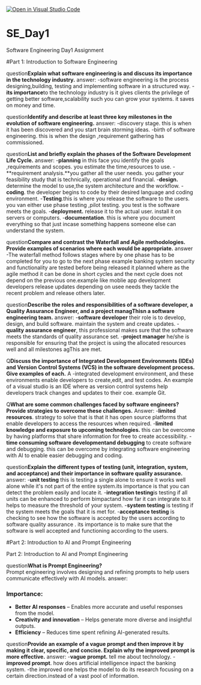 [![Open in Visual Studio Code](https://classroom.github.com/assets/open-in-vscode-2e0aaae1b6195c2367325f4f02e2d04e9abb55f0b24a779b69b11b9e10269abc.svg)](https://classroom.github.com/online_ide?assignment_repo_id=18337954&assignment_repo_type=AssignmentRepo)
# SE_Day1
Software Engineering Day1 Assignment

#Part 1: Introduction to Software Engineering

question**Explain what software engineering is and discuss its importance in the technology industry.**
answer:
-software engineering is the process designing,building, testing and implementing software in a structured way.
-**its importance**to the technology industry is it gives clients the privilege of getting better software,scalability such you can grow your systems. it saves on money and time.


question**Identify and describe at least three key milestones in the evolution of software engineering.**
answer:
-discovery stage. this is when it has been discovered and you start brain storming ideas.
-birth of software engineering. this is when the design ,requirement gathering has commissioned.


question**List and briefly explain the phases of the Software Development Life Cycle.**
answer:
-**planning** in this face you identify the goals ,requirements and scopes. you estimate the time,resources to use.
-**requirement analysis.**you gather all the user needs. you gather your feasibility study that is technically, operational and financial.
-**design.** determine the model to use,the system architecture and the workflow.
-**coding**. the developer begins to code by their desired language and coding environment.
-**Testing**.this is where you release the software to the users. you van either use phase testing ,pilot testing. you test is the software meets the goals.
-**deployment.** release it to the actual user. install it on servers or computers.
-**documentation**. this is where you document everything so that just incase something happens someone else can understand the system.

question**Compare and contrast the Waterfall and Agile methodologies. Provide examples of scenarios where each would be appropriate.**
answer
-The waterfall method follows stages where by one phase has to be completed for you to go to the next phase example banking system security and functionality are tested before being released it planned where as the agile method it can be done in short cycles and the next cycle does not depend on the previous one.example like moblie app development developers release updates depending on usee needs they tackle the recent problem and release others later.


question**Describe the roles and responsibilities of a software developer, a Quality Assurance Engineer, and a project managThisn a software engineering team.**
answer:
-**software developer** their role is to develop, design, and build software. maintain the system and create updates.
-**quality assurance engineer**, this professional makes sure that the software meets the standards of quality assurance set. 
-**project manager** he/she is responsible for ensuring that the project is using the allocated resources well and all milestones agThis are met.


Q**Discuss the importance of Integrated Development Environments (IDEs) and Version Control Systems (VCS) in the software development process. Give examples of each.**
A
-integrated development environment, and these environments enable developers to create,edit, and test codes. An example of a visual studio is an IDE where as version control systems help developers track changes and updates to their coe. example Git.

Q**What are some common challenges faced by software engineers? Provide strategies to overcome these challenges.**
Answer:
-**limited resources**. strategy to solve that is that it has open source platforms that enable developers to access the resources when required.
-**limited knowledge and exposure to upcoming technologies.** this can be overcome by having platforms that share information for free to create accessibility.
-**time consuming software developmentand debugging** to create software and debugging. this can be overcome by integrating software engineering with AI to enable easier debugging and coding.

question**Explain the different types of testing (unit, integration, system, and acceptance) and their importance in software quality assurance.**
answer:
-**unit testing** this is testing a single alone to ensure it works well alone while it's not part of the entire system.its importance is that you can detect the problem easily and locate it.
-**integration testing**is testing if all units can be enhanced to perform bimpactand how far it can integrate to.it helps to measure the threshold of your system.
-**system testing** is testing if the system meets the goals that it is met for.
-**acceptance testing** is checking to see how the software is accepted by the users according to software quality assurance . its importance is to make sure that the software is well accepted and functioning according to the users.

#Part 2: Introduction to AI and Prompt Engineering


Part 2: Introduction to AI and Prompt Engineering

question**What is Prompt Engineering?**  
Prompt engineering involves designing and refining prompts to help users communicate effectively with AI models.
answer:
### Importance:
- **Better AI responses** – Enables more accurate and useful responses from the model.
- **Creativity and innovation** – Helps generate more diverse and insightful outputs.
- **Efficiency** – Reduces time spent refining AI-generated results.


question**Provide an example of a vague prompt and then improve it by making it clear, specific, and concise. Explain why the improved prompt is more effective.**
answer:
-**vague prompt.** tell me about technology.
-**improved prompt**. how does artificial intelligence inpact the banking system.
-the improved one helps the model to do its research focusing on a certain direction.instead of a vast pool of information.
